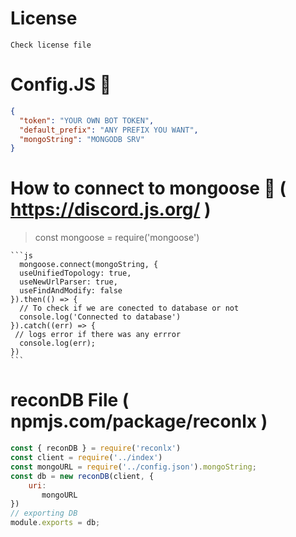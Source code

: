 # License 
`Check license file`
# Config.JS 🔑
```json
{
  "token": "YOUR OWN BOT TOKEN",
  "default_prefix": "ANY PREFIX YOU WANT",
  "mongoString": "MONGODB SRV"
}
```
# How to connect to mongoose 🔗 ( https://discord.js.org/ ) 

> const mongoose = require('mongoose')

    ```js
      mongoose.connect(mongoString, {
      useUnifiedTopology: true,
      useNewUrlParser: true,
      useFindAndModify: false
    }).then(() => {
      // To check if we are conected to database or not
      console.log('Connected to database')
    }).catch((err) => {
     // logs error if there was any errror
      console.log(err);
    })
    ```
  
# reconDB File ( npmjs.com/package/reconlx )
```js
const { reconDB } = require('reconlx')
const client = require('../index')
const mongoURL = require('../config.json').mongoString;
const db = new reconDB(client, {
    uri:
       mongoURL
})
// exporting DB 
module.exports = db;
```

